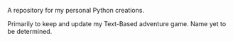 A repository for my personal Python creations.

Primarily to keep and update my Text-Based adventure game. Name yet to be determined.
